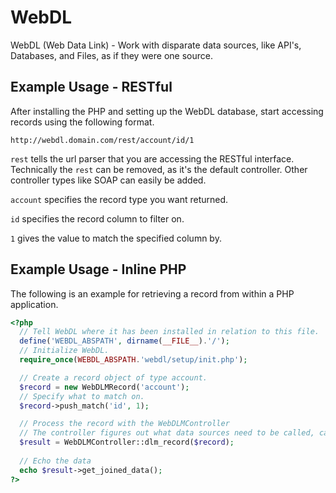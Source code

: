 WebDL
=====

WebDL (Web Data Link) - Work with disparate data sources, like API's, Databases, and Files, as if they were one source.

## Example Usage - RESTful

After installing the PHP and setting up the WebDL database, start accessing records using the following format.

```
http://webdl.domain.com/rest/account/id/1
```

`rest` tells the url parser that you are accessing the RESTful interface.  Technically the `rest` can be removed, as it's the default controller.  Other controller types like SOAP can easily be added.

`account` specifies the record type you want returned.

`id` specifies the record column to filter on.

`1` gives the value to match the specified column by.

## Example Usage - Inline PHP

The following is an example for retrieving a record from within a PHP application.

```php
<?php
  // Tell WebDL where it has been installed in relation to this file.
  define('WEBDL_ABSPATH', dirname(__FILE__).'/');
  // Initialize WebDL.
  require_once(WEBDL_ABSPATH.'webdl/setup/init.php');

  // Create a record object of type account.
  $record = new WebDLMRecord('account');
  // Specify what to match on.
  $record->push_match('id', 1);

  // Process the record with the WebDLMController
  // The controller figures out what data sources need to be called, calls each, and joins the data, returning the result.
  $result = WebDLMController::dlm_record($record);
  
  // Echo the data
  echo $result->get_joined_data();
?>
```
